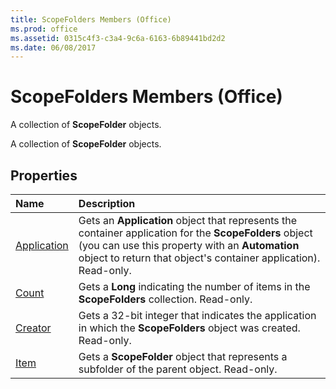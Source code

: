 ```yaml
---
title: ScopeFolders Members (Office)
ms.prod: office
ms.assetid: 0315c4f3-c3a4-9c6a-6163-6b89441bd2d2
ms.date: 06/08/2017
---
```



# ScopeFolders Members (Office)
A collection of **ScopeFolder** objects.

A collection of **ScopeFolder** objects.


## Properties



|**Name**|**Description**|
|:-----|:-----|
|[Application](scopefolders-application-property-office.md)|Gets an **Application** object that represents the container application for the **ScopeFolders** object (you can use this property with an **Automation** object to return that object's container application). Read-only.|
|[Count](scopefolders-count-property-office.md)|Gets a **Long** indicating the number of items in the **ScopeFolders** collection. Read-only.|
|[Creator](scopefolders-creator-property-office.md)|Gets a 32-bit integer that indicates the application in which the **ScopeFolders** object was created. Read-only.|
|[Item](scopefolders-item-property-office.md)|Gets a **ScopeFolder** object that represents a subfolder of the parent object. Read-only.|

